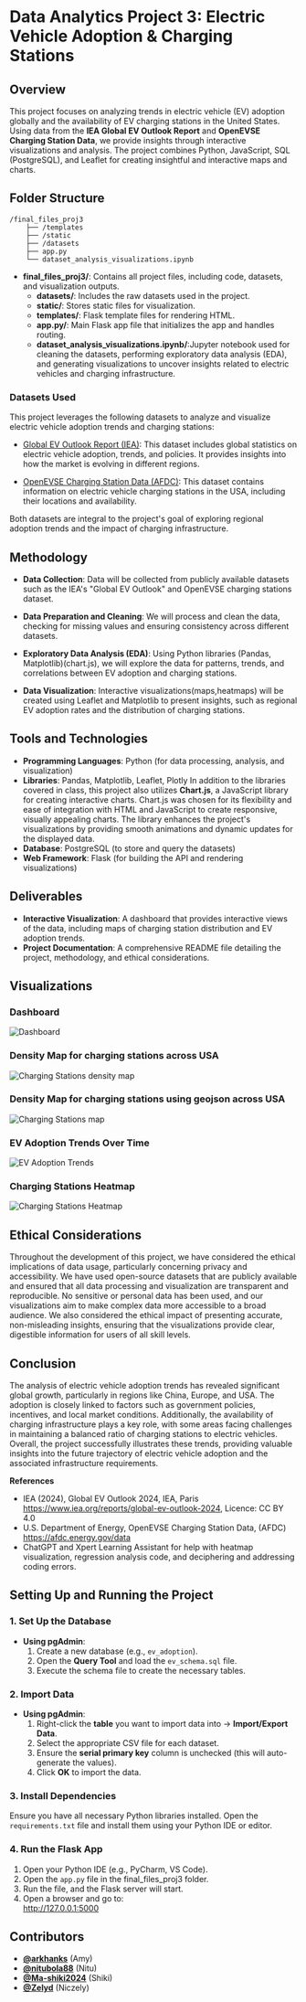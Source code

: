 # Data Analytics Project 3: Electric Vehicle Adoption & Charging Stations

## Overview

This project focuses on analyzing trends in electric vehicle (EV) adoption globally and the availability of EV charging stations in the United States. Using data from the **IEA Global EV Outlook Report** and **OpenEVSE Charging Station Data**, we provide insights through interactive visualizations and analysis. The project combines Python, JavaScript, SQL (PostgreSQL), and Leaflet for creating insightful and interactive maps and charts.

## Folder Structure

```
/final_files_proj3
    ├── /templates
    ├── /static
    ├── /datasets
    ├── app.py
    └── dataset_analysis_visualizations.ipynb
```





- **final_files_proj3/**: Contains all project files, including code, datasets, and visualization outputs.
  - **datasets/**: Includes the raw datasets used in the project.
  - **static/**: Stores static files for visualization.
  - **templates/**: Flask template files for rendering HTML.
  - **app.py/**: Main Flask app file that initializes the app and handles routing.
  - **dataset_analysis_visualizations.ipynb/**:Jupyter notebook used for cleaning the datasets, performing exploratory data analysis (EDA), and generating visualizations to uncover insights related to electric vehicles and charging infrastructure.

### Datasets Used
This project leverages the following datasets to analyze and visualize electric vehicle adoption trends and charging stations:

- [Global EV Outlook Report (IEA)](https://www.iea.org/data-and-statistics/data-product/global-ev-outlook-2024#global-ev-data): This dataset includes global statistics on electric vehicle adoption, trends, and policies. It provides insights into how the market is evolving in different regions.

- [OpenEVSE Charging Station Data (AFDC)](https://afdc.energy.gov/data): This dataset contains information on electric vehicle charging stations in the USA, including their locations and availability.


Both datasets are integral to the project's goal of exploring regional adoption trends and the impact of charging infrastructure.
## Methodology
- **Data Collection**: Data will be collected from publicly available datasets such as the IEA's "Global EV Outlook" and OpenEVSE charging stations dataset.
  
- **Data Preparation and Cleaning**: We will process and clean the data, checking for missing values and ensuring consistency across different datasets.

- **Exploratory Data Analysis (EDA)**: Using Python libraries (Pandas, Matplotlib)(chart.js), we will explore the data for patterns, trends, and correlations between EV adoption and charging stations.

- **Data Visualization**: Interactive visualizations(maps,heatmaps) will be created using Leaflet and Matplotlib to present insights, such as regional EV adoption rates and the distribution of charging stations.


## Tools and Technologies
- **Programming Languages**: Python (for data processing, analysis, and visualization)
- **Libraries**: Pandas, Matplotlib, Leaflet, Plotly
In addition to the libraries covered in class, this project also utilizes **Chart.js**, a JavaScript library for creating interactive charts. Chart.js was chosen for its flexibility and ease of integration with HTML and JavaScript to create responsive, visually appealing charts. The library enhances the project's visualizations by providing smooth animations and dynamic updates for the displayed data.
- **Database**: PostgreSQL (to store and query the datasets)
- **Web Framework**: Flask (for building the API and rendering visualizations)

## Deliverables
- **Interactive Visualization**: A dashboard that provides interactive views of the data, including maps of charging station distribution and EV adoption trends.
- **Project Documentation**: A comprehensive README file detailing the project, methodology, and ethical considerations.

## Visualizations
### Dashboard
![Dashboard](final_files_proj3/static/dashboard.png)

### Density Map for charging stations across USA
![Charging Stations density map](final_files_proj3/static/densitymap.png)

### Density Map for charging stations using geojson across USA
![Charging Stations map](final_files_proj3/static/geojsondensitymap.png)

### EV Adoption Trends Over Time
![EV Adoption Trends](final_files_proj3/static/trends.png)

### Charging Stations Heatmap
![Charging Stations Heatmap](final_files_proj3/static/heatmap2.png)

## Ethical Considerations
Throughout the development of this project, we have considered the ethical implications of data usage, particularly concerning privacy and accessibility. We have used open-source datasets that are publicly available and ensured that all data processing and visualization are transparent and reproducible. No sensitive or personal data has been used, and our visualizations aim to make complex data more accessible to a broad audience.
We also considered the ethical impact of presenting accurate, non-misleading insights, ensuring that the visualizations provide clear, digestible information for users of all skill levels.

## Conclusion
The analysis of electric vehicle adoption trends has revealed significant global growth, particularly in regions like China, Europe, and USA. The adoption is closely linked to factors such as government policies, incentives, and local market conditions. Additionally, the availability of charging infrastructure plays a key role, with some areas facing challenges in maintaining a balanced ratio of charging stations to electric vehicles. Overall, the project successfully illustrates these trends, providing valuable insights into the future trajectory of electric vehicle adoption and the associated infrastructure requirements.

**References**
- IEA (2024), Global EV Outlook 2024, IEA, Paris
https://www.iea.org/reports/global-ev-outlook-2024,
Licence: CC BY 4.0
- U.S. Department of Energy, OpenEVSE Charging Station Data, (AFDC)
https://afdc.energy.gov/data
- ChatGPT and Xpert Learning Assistant for help with heatmap visualization, regression analysis code, and deciphering and addressing coding errors.

## **Setting Up and Running the Project**

### **1. Set Up the Database**  
- **Using pgAdmin**:  
  1. Create a new database (e.g., `ev_adoption`).
  2. Open the **Query Tool** and load the `ev_schema.sql` file.
  3. Execute the schema file to create the necessary tables.

### **2. Import Data**  
- **Using pgAdmin**:  
  1. Right-click the **table** you want to import data into → **Import/Export Data**.
  2. Select the appropriate CSV file for each dataset.
  3. Ensure the **serial primary key** column is unchecked (this will auto-generate the values).
  4. Click **OK** to import the data.

### **3. Install Dependencies**  
Ensure you have all necessary Python libraries installed. Open the `requirements.txt` file and install them using your Python IDE or editor.

### **4. Run the Flask App**  
1. Open your Python IDE (e.g., PyCharm, VS Code).
2. Open the `app.py` file in the final_files_proj3 folder.
3. Run the file, and the Flask server will start.
4. Open a browser and go to:  
http://127.0.0.1:5000

## Contributors
- [**@arkhanks**](https://github.com/arkhanks) (Amy)
- [**@nitubola88**](https://github.com/nitubola88) (Nitu)
- [**@Ma-shiki2024**](https://github.com/Ma-shiki2024) (Shiki)
- [**@Zelyd**](https://github.com/Zelyd) (Niczely)
